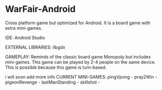 # WarFair-Android
Cross platform game but optimized for Android. It is a board game with extra mini-games.

IDE:
Android Studio

EXTERNAL LIBRARIES:
libgdx

GAMEPLAY:
Reminds of the classic board game Monopoly but includes mini-games. This game can be played by 2-4 people on the same device.
This is possible because this game is turn-based.

i will soon add more info
CURRENT MINI-GAMES: 
pingVpong - 
pray2Win - 
pigeonRevenge - 
lastManStanding - 
skillshot -  
